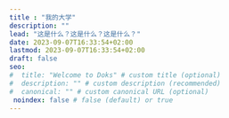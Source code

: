 ```yaml
---
title : "我的大学"
description: ""
lead: "这是什么？这是什么？这是什么？"
date: 2023-09-07T16:33:54+02:00
lastmod: 2023-09-07T16:33:54+02:00
draft: false
seo:
#  title: "Welcome to Doks" # custom title (optional)
#  description: "" # custom description (recommended)
#  canonical: "" # custom canonical URL (optional)
 noindex: false # false (default) or true
---
```

